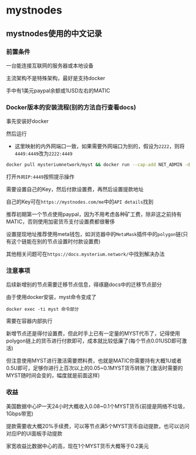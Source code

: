 # mystnodes

## mystnodes使用的中文记录

### 前置条件

一台能连接互联网的服务器或本地设备

主流架构不是特殊架构，最好是支持docker

手中有1美元paypal余额或1USD左右的MATIC

### Docker版本的安装流程(别的方法自行查看docs)

事先安装好docker

然后运行

- 这里映射的内外网端口一致，如果需要外网端口为别的，假设为```2222```，则将```4449:4449```改为```2222:4449```

```bash
docker pull mysteriumnetwork/myst && docker run --cap-add NET_ADMIN -d -p 4449:4449 --name myst -v myst-data:/var/lib/mysterium-node --restart unless-stopped mysteriumnetwork/myst:latest service --agreed-terms-and-conditions
```

打开```外网IP:4449```按照提示操作

需要设置自己的Key，然后付款设置费，再然后设置提款地址

自己的Key可在```https://mystnodes.com/me```中的```API details```找到

推荐初期第一个节点使用paypal，因为不用考虑各种矿工费，除非这之前持有MATIC，否则使用加密货币支付设置费都很奢侈

设置提现地址推荐使用meta钱包，如浏览器中的```MetaMask```插件中的```polygon```链(只有这个链能在别的节点设置时付款设置费)

其他相关问题可在```https://docs.mysterium.network/```中找到解决办法

### 注意事项

后续新增别的节点需要迁移节点信息，得琢磨docs中的迁移节点部分

由于使用docker安装，myst命令变成了

```
docker exec -ti myst 命令部分
```

需要在容器内部执行

新增节点还是得付设置费，但此时手上已有一定量的MYST代币了，记得使用polygon链上的货币进行付款即可，成本就比较低廉了(每个节点0.01USD即可激活)

但注意使用MYST进行激活需要燃料费，也就是MATIC你需要持有大概1U或者0.5U即可，足够你进行上百次以上的0.05~0.1MYST货币转账了(激活时需要的MYST随时间会变的，幅度就是前面这样)

### 收益

美国数据中心IP一天24小时大概收入0.08~0.1个MYST货币(前提是网络不垃圾，1Gbps带宽)

提款需要收大概20%手续费，可以等节点满5个MYST货币自动提款，也可以访问对应IP的UI面板手动提款

家宽收益比数据中心的高，现在1个MYST货币大概等于0.2美元
